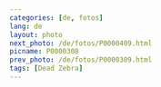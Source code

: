 ```yaml
---
categories: [de, fotos]
lang: de
layout: photo
next_photo: /de/fotos/P0000409.html
picname: P0000308
prev_photo: /de/fotos/P0000309.html
tags: [Dead Zebra]
---
```

